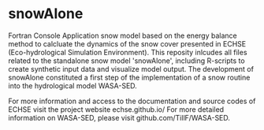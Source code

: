 # snowAlone

Fortran Console Application snow model based on the energy balance method to calcluate the dynamics of the snow cover presented in ECHSE (Eco-hydrological Simulation Environment). This reposity inlcudes all files related to the standalone snow model 'snowAlone', including R-scripts to create synthetic input data and visualize model output. The development of snowAlone constituted a first step of the implementation of a snow routine into the hydrological model WASA-SED. 

For more information and access to the documentation and source codes of ECHSE visit the project website echse.github.io/
For more detailed information on WASA-SED, please visit github.com/TillF/WASA-SED.


